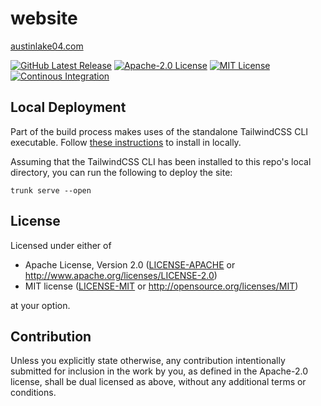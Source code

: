 # website

[austinlake04.com](https://austinlake04.com)

[![GitHub Latest Release][release-badge]][release-url]
[![Apache-2.0 License][apache-badge]](LICENSE-APACHE)
[![MIT License][mit-badge]](LICENSE-MIT)
[![Continous Integration][ci-badge]][ci-url]

[website-badge]: https://img.shields.io/website/https/austinlake04.com.svg
[website-url]: https://austinlake04.com

[release-badge]: https://img.shields.io/github/v/release/austinlake04/website?logo=github
[release-url]: https://github.com/austinlake04/website/releases/latest

[apache-badge]: https://img.shields.io/github/license/austinlake04/website
[mit-badge]: https://img.shields.io/badge/license-MIT-green.svg

[ci-badge]: https://github.com/austinlake04/website/actions/workflows/ci.yaml/badge.svg?event=pull_request
[ci-url]: https://github.com/austinlake04/website/actions


## Local Deployment
Part of the build process makes uses of the standalone TailwindCSS CLI executable. Follow [these instructions](https://tailwindcss.com/blog/standalone-cli) to install in locally.

Assuming that the TailwindCSS CLI has been installed to this repo's local directory, you can run the following to deploy the site:

`trunk serve --open`

## License

Licensed under either of

 * Apache License, Version 2.0
   ([LICENSE-APACHE](LICENSE-APACHE) or http://www.apache.org/licenses/LICENSE-2.0)
 * MIT license
   ([LICENSE-MIT](LICENSE-MIT) or http://opensource.org/licenses/MIT)

at your option.

## Contribution

Unless you explicitly state otherwise, any contribution intentionally submitted
for inclusion in the work by you, as defined in the Apache-2.0 license, shall be
dual licensed as above, without any additional terms or conditions.
